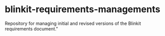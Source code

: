 # blinkit-requirements-managements
Repository for managing initial and revised versions of the Blinkit requirements document."
